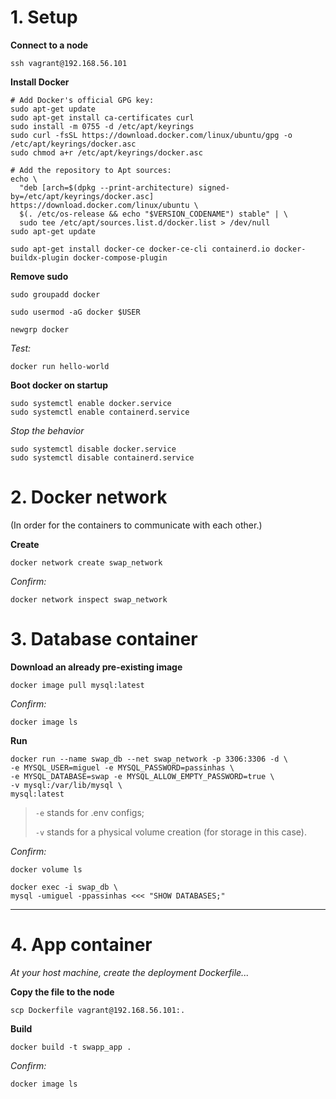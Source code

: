 # 1. Setup
**Connect to a node**
```
ssh vagrant@192.168.56.101
```

**Install Docker**
```
# Add Docker's official GPG key:
sudo apt-get update
sudo apt-get install ca-certificates curl
sudo install -m 0755 -d /etc/apt/keyrings
sudo curl -fsSL https://download.docker.com/linux/ubuntu/gpg -o /etc/apt/keyrings/docker.asc
sudo chmod a+r /etc/apt/keyrings/docker.asc

# Add the repository to Apt sources:
echo \
  "deb [arch=$(dpkg --print-architecture) signed-by=/etc/apt/keyrings/docker.asc] https://download.docker.com/linux/ubuntu \
  $(. /etc/os-release && echo "$VERSION_CODENAME") stable" | \
  sudo tee /etc/apt/sources.list.d/docker.list > /dev/null
sudo apt-get update
```

```
sudo apt-get install docker-ce docker-ce-cli containerd.io docker-buildx-plugin docker-compose-plugin
```

**Remove sudo**
```
sudo groupadd docker
```
```
sudo usermod -aG docker $USER
```
```
newgrp docker
```

*Test:*
```
docker run hello-world
```

**Boot docker on startup**
```
sudo systemctl enable docker.service
sudo systemctl enable containerd.service
```

*Stop the behavior*
```
sudo systemctl disable docker.service
sudo systemctl disable containerd.service
```


# 2. Docker network
(In order for the containers to communicate with each other.)

**Create**
```
docker network create swap_network
```
*Confirm:*
```
docker network inspect swap_network
```


# 3. Database container

**Download an already pre-existing image**
```
docker image pull mysql:latest
```
*Confirm:*
```
docker image ls
```

**Run**
```
docker run --name swap_db --net swap_network -p 3306:3306 -d \
-e MYSQL_USER=miguel -e MYSQL_PASSWORD=passinhas \
-e MYSQL_DATABASE=swap -e MYSQL_ALLOW_EMPTY_PASSWORD=true \
-v mysql:/var/lib/mysql \
mysql:latest
```
> `-e` stands for .env configs;
> 
> `-v` stands for a physical volume creation (for storage in this case).

*Confirm:*
```
docker volume ls
```
```
docker exec -i swap_db \
mysql -umiguel -ppassinhas <<< "SHOW DATABASES;"
```

<hr>

# 4. App container
*At your host machine, create the deployment Dockerfile...*

**Copy the file to the node**
```
scp Dockerfile vagrant@192.168.56.101:.
```

**Build**
```
docker build -t swapp_app .
```
*Confirm:*
```
docker image ls
```

